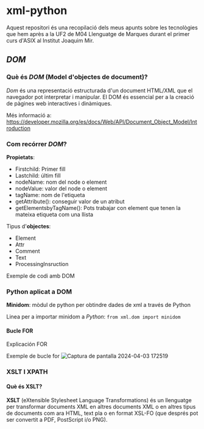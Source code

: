 # xml-python
Aquest repositori és una recopilació dels meus apunts sobre les tecnològies que hem après a la UF2 de M04 Llenguatge de Marques durant el primer curs d'ASIX al Institut Joaquim Mir.

## *DOM*
### Què és *DOM* (Model d'objectes de document)?
*Dom* és una representació estructurada d'un document HTML/XML que el navegador pot interpretar i manipular. El DOM és essencial per a la creació de pàgines web interactives i dinàmiques.

Més informació a: https://developer.mozilla.org/es/docs/Web/API/Document_Object_Model/Introduction
### Com recórrer *DOM*?
**Propietats**:
* Firstchild: Primer fill
* Lastchild: últim fill
* nodeName: nom del node o element
* nodeValue: valor del node o element
* tagName: nom de l'etiqueta
* getAttribute(): conseguir valor de un atribut
* getElementsbyTagName(): Pots trabajar con element que tenen la mateixa etiqueta com una llista

Tipus d'**objectes**: 
* Element
* Attr
* Comment
* Text
* ProcessingInsruction

Exemple de codi amb DOM


### Python aplicat a DOM

**Minidom**: mòdul de python per obtindre dades de xml a través de Python

Linea per a importar minidom a *Python*:
`from xml.dom import minidom`

#### Bucle FOR
Explicación FOR

Exemple de bucle for 
![Captura de pantalla 2024-04-03 172519](https://github.com/rgonzalezluque/xml-python/assets/165800646/6a2e4744-949f-4cef-97a5-9d1ad1b3dea8)

### XSLT I XPATH
#### Què és XSLT?
**XSLT** (eXtensible Stylesheet Language Transformations) és un llenguatge per transformar documents XML en altres documents XML o en altres tipus de documents com 
ara HTML, text pla o en format XSL-FO (que després pot ser convertit a PDF, PostScript i/o PNG).
